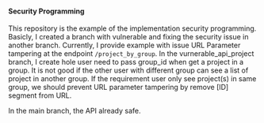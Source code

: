 #### Security Programming

This repository is the example of the implementation security programming. Basicly, I created a branch with vulnerable and fixing the security issue in another branch.
Currently, I provide example with issue URL Parameter tampering at the endpoint `/project_by_group`. In the vurnerable_api_project branch, I create hole user need to pass group_id when get a project in a group.
It is not good if the other user with different group can see a list of project in another group. If the requirement user only see project(s) in same group, we should prevent URL parameter tampering by remove [ID] segment from URL.

In the main branch, the API already safe.
